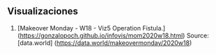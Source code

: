 ## Visualizaciones

1. [Makeover Monday - W18 - Viz5 Operation Fistula.] (https://gonzalopoch.github.io/infovis/mom2020w18.html) Source: [data.world] (https://data.world/makeovermonday/2020w18)
